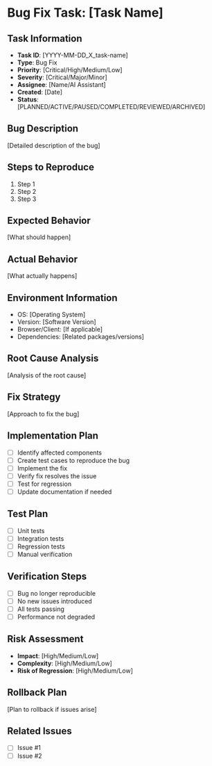 # Bug Fix Task: [Task Name]

## Task Information
- **Task ID**: [YYYY-MM-DD_X_task-name]
- **Type**: Bug Fix
- **Priority**: [Critical/High/Medium/Low]
- **Severity**: [Critical/Major/Minor]
- **Assignee**: [Name/AI Assistant]
- **Created**: [Date]
- **Status**: [PLANNED/ACTIVE/PAUSED/COMPLETED/REVIEWED/ARCHIVED]

## Bug Description
[Detailed description of the bug]

## Steps to Reproduce
1. Step 1
2. Step 2
3. Step 3

## Expected Behavior
[What should happen]

## Actual Behavior
[What actually happens]

## Environment Information
- OS: [Operating System]
- Version: [Software Version]
- Browser/Client: [If applicable]
- Dependencies: [Related packages/versions]

## Root Cause Analysis
[Analysis of the root cause]

## Fix Strategy
[Approach to fix the bug]

## Implementation Plan
- [ ] Identify affected components
- [ ] Create test cases to reproduce the bug
- [ ] Implement the fix
- [ ] Verify fix resolves the issue
- [ ] Test for regression
- [ ] Update documentation if needed

## Test Plan
- [ ] Unit tests
- [ ] Integration tests
- [ ] Regression tests
- [ ] Manual verification

## Verification Steps
- [ ] Bug no longer reproducible
- [ ] No new issues introduced
- [ ] All tests passing
- [ ] Performance not degraded

## Risk Assessment
- **Impact**: [High/Medium/Low]
- **Complexity**: [High/Medium/Low]
- **Risk of Regression**: [High/Medium/Low]

## Rollback Plan
[Plan to rollback if issues arise]

## Related Issues
- [ ] Issue #1
- [ ] Issue #2 
